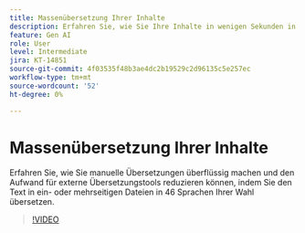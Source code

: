 ```yaml
---
title: Massenübersetzung Ihrer Inhalte
description: Erfahren Sie, wie Sie Ihre Inhalte in wenigen Sekunden in großen Mengen übersetzen können.
feature: Gen AI
role: User
level: Intermediate
jira: KT-14851
source-git-commit: 4f03535f48b3ae4dc2b19529c2d96135c5e257ec
workflow-type: tm+mt
source-wordcount: '52'
ht-degree: 0%

---
```


# Massenübersetzung Ihrer Inhalte

Erfahren Sie, wie Sie manuelle Übersetzungen überflüssig machen und den Aufwand für externe Übersetzungstools reduzieren können, indem Sie den Text in ein- oder mehrseitigen Dateien in 46 Sprachen Ihrer Wahl übersetzen.

>[!VIDEO](https://video.tv.adobe.com/v/3427023?quality=12&learn=on&hidetitle=true)
